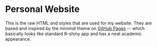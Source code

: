 # Personal Website

This is the raw HTML and styles that are used for my website. They are based and inspired by the *minimal* theme on [GitHub Pages](http://pages.github.com/) -- which basically looks like standard R-shiny app and has a neat academic appearance.





